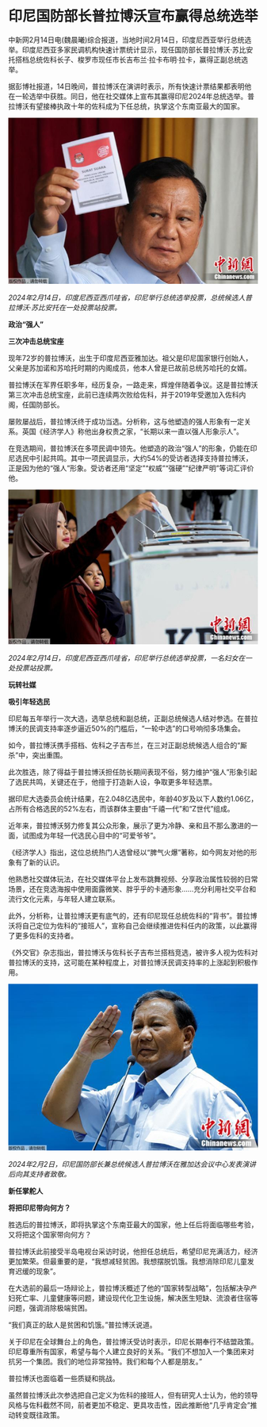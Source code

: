 # 印尼国防部长普拉博沃宣布赢得总统选举

中新网2月14日电(魏晨曦)综合报道，当地时间2月14日，印度尼西亚举行总统选举。印度尼西亚多家民调机构快速计票统计显示，现任国防部长普拉博沃·苏比安托搭档总统佐科长子、梭罗市现任市长吉布兰·拉卡布明·拉卡，赢得正副总统选举。

据彭博社报道，14日晚间，普拉博沃在演讲时表示，所有快速计票结果都表明他在一轮选举中获胜。同日，他在社交媒体上宣布其赢得印尼2024年总统选举。普拉博沃有望接棒执政十年的佐科成为下任总统，执掌这个东南亚最大的国家。

![c3df89a97db82507b26a501142b44652.jpg](https://raw.githubusercontent.com/qqhsx/qqnews_image/main/2024/02/14/印尼国防部长普拉博沃宣布赢得总统选举/c3df89a97db82507b26a501142b44652.jpg)

_2024年2月14日，印度尼西亚西爪哇省，印尼举行总统选举投票，总统候选人普拉博沃·苏比安托在一处投票站投票。_

**政治“强人”**

**三次冲击总统宝座**

现年72岁的普拉博沃，出生于印度尼西亚雅加达。祖父是印尼国家银行创始人，父亲是苏加诺和苏哈托时期的内阁成员，他本人曾是已故前总统苏哈托的女婿。

普拉博沃在军界任职多年，经历复杂，一路走来，辉煌伴随着争议。这是普拉博沃第三次冲击总统宝座，此前已连续两次败给佐科，并于2019年受邀加入佐科内阁，任国防部长。

屡败屡战后，普拉博沃终于成功当选。分析称，这与他塑造的强人形象有一定关系。英国《经济学人》称他出身权贵之家，“长期以来一直以强人形象示人”。

在竞选期间，普拉博沃在多项民调中领先。他塑造的政治“强人”的形象，仍能在印尼选民中引起共鸣。其中一项民调显示，大约54%的受访者选择支持普拉博沃，正是因为他的“强人”形象。受访者还用“坚定”“权威”“强硬”“纪律严明”等词汇评价他。

![3627b23eb99ad71e4b6659e6cdf2a9bf.jpg](https://raw.githubusercontent.com/qqhsx/qqnews_image/main/2024/02/14/印尼国防部长普拉博沃宣布赢得总统选举/3627b23eb99ad71e4b6659e6cdf2a9bf.jpg)

 _2024年2月14日，印度尼西亚西爪哇省，印尼举行总统选举投票，一名妇女在一处投票站投票。_

**玩转社媒**

**吸引年轻选民**

印尼每五年举行一次大选，选举总统和副总统，正副总统候选人结对参选。在普拉博沃的民调支持率逐步逼近50%的门槛后，“一轮中选”的口号响彻多场集会。

如今，普拉博沃携手搭档、佐科之子吉布兰，在三对正副总统候选人组合的“厮杀”中，突出重围。

此次胜选，除了得益于普拉博沃担任防长期间表现不俗，努力维护“强人”形象引起了选民共鸣，关键还在于，他擅于打造新人设，争取更多年轻选票。

据印尼大选委员会统计结果，在2.048亿选民中，年龄40岁及以下人数约1.06亿，占所有合格选民的52%左右，而该群体主要由“千禧一代”和“Z世代”组成。

近年来，普拉博沃努力修复其公众形象，展示了更为冷静、亲和且不那么激进的一面，试图成为年轻一代选民心目中的“可爱爷爷”。

《经济学人》指出，这位总统热门人选曾经以“脾气火爆”著称，如今网友对他的形象有了新的认识。

他熟悉社交媒体玩法，在社交媒体平台上发布跳舞视频、分享政治属性较弱的日常场景，还在竞选海报中使用面露微笑、胖乎乎的卡通形象……充分利用社交平台和流行文化元素，与年轻人建立联系。

此外，分析称，让普拉博沃更有底气的，还有印尼现任总统佐科的“背书”。普拉博沃将自己定位为佐科的“接班人”，宣称自己会继续推进佐科任内的政策，以此赢得了更多佐科的支持者。

《外交官》杂志指出，普拉博沃与佐科长子吉布兰搭档竞选，被许多人视为佐科对普拉博沃的支持，这可能在某种程度上，对普拉博沃民调支持率的上涨起到积极作用。

![42291a56bcb5559b67bd4ef2073b1b83.jpg](https://raw.githubusercontent.com/qqhsx/qqnews_image/main/2024/02/14/印尼国防部长普拉博沃宣布赢得总统选举/42291a56bcb5559b67bd4ef2073b1b83.jpg)

_2024年2月2日，印尼国防部长兼总统候选人普拉博沃在雅加达会议中心发表演讲后向其支持者致敬。_

**新任掌舵人**

**将把印尼带向何方？**

胜选后的普拉博沃，即将执掌这个东南亚最大的国家，他上任后将面临哪些考验，又将把这个国家带向何方？

普拉博沃此前接受半岛电视台采访时说，他担任总统后，希望印尼充满活力，经济更加繁荣。但最重要的是，“我想减轻贫困。我想摆脱饥饿。我想消除印尼儿童发育迟缓的现象”。

在大选前的最后一场辩论上，普拉博沃概述了他的“国家转型战略”，包括解决孕产妇死亡率、儿童健康等问题，建设现代化卫生设施，解决医生短缺、流浪者住宿等问题，强调消除极端贫困。

“我们真正的敌人是贫困和饥饿。”普拉博沃说道。

关于印尼在全球舞台上的角色，普拉博沃受访时表示，印尼长期奉行不结盟政策。印尼尊重所有国家，希望与每个人建立良好的关系。“我们不想加入一个集团来对抗另一个集团。我们的地位非常独特。我们和每个人都是朋友。”

普拉博沃也面临着一些质疑和挑战。

虽然普拉博沃此次参选把自己定义为佐科的接班人，但有研究人士认为，他的领导风格与佐科截然不同，前者更加不稳定、更具攻击性，因此推断他“几乎肯定会”推动转变既往政策。


